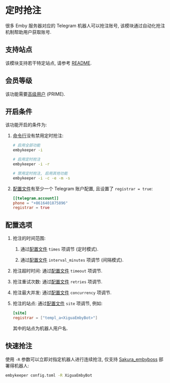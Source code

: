 # 定时抢注

很多 Emby 服务器对应的 Telegram 机器人可以抢注账号, 该模块通过自动化抢注机制帮助用户获取账号.

## 支持站点

该模块支持若干特定站点, 请参考 [README](https://github.com/emby-keeper/emby-keeper/blob/main/README.md#%E5%8A%9F%E8%83%BD).

## 会员等级

该功能需要[高级用户](/guide/高级用户) (PRIME).

## 开启条件

该功能开启的条件为:

1. [命令行](/guide/命令行参数#%E5%8F%82%E6%95%B0%E8%AF%B4%E6%98%8E)没有禁用定时抢注:

   ```bash
   # 启用全部功能
   embykeeper -i

   # 启用定时抢注
   embykeeper -i -r

   # 禁用定时抢注, 启用其他功能
   embykeeper -i -c -e -m -s
   ```

2. [配置文件](/guide/配置文件#telegram-account-子项)有至少一个 Telegram 账户配置, 且设置了 `registrar = true`:

   ```toml
   [[telegram.account]]
   phone = "+8616401875896"
   registrar = true
   ```

## 配置选项

1. 抢注的时间范围:
   1. 通过[配置文件](/guide/配置文件#registrar-子项) `times` 项调节 (定时模式).

   2. 通过[配置文件](/guide/配置文件#registrar-子项) `interval_minutes` 项调节 (间隔模式).

2. 抢注超时时间: 通过[配置文件](/guide/配置文件#registrar-子项) `timeout` 项调节.

3. 抢注重试次数: 通过[配置文件](/guide/配置文件#registrar-子项) `retries` 项调节.

4. 抢注最大并发: 通过[配置文件](/guide/配置文件#registrar-子项) `concurrency` 项调节.

5. 抢注的站点: 通过[配置文件](/guide/配置文件#site-子项) `site` 项调节, 例如:

   ```toml
   [site]
   registrar = ["templ_a<XiguaEmbyBot>"]
   ```

   其中的站点为机器人用户名.

## 快速抢注

使用 `-R` 参数可以立即对指定机器人进行连续抢注, 仅支持 [Sakura_embyboss](https://github.com/berry8838/) 部署得机器人:

```bash
embykeeper config.toml -R XiguaEmbyBot
```
